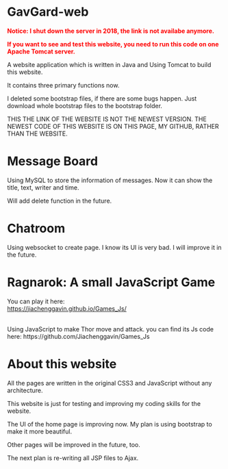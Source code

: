 # GavGard-web

<span style="color:red"> **Notice: I shut down the server in 2018, the link is not availabe anymore.** </span>

<span style="color:red"> **If you want to see and test this website, you need to run this code on one Apache Tomcat server.** </span>


A website application which is written in Java and Using Tomcat to build this website.

It contains three primary functions now.

I deleted some bootstrap files, if there are some bugs happen. Just download whole bootstrap files to the bootstrap folder. 

THIS THE LINK OF THE WEBSITE IS NOT THE NEWEST VERSION.
THE NEWEST CODE OF THIS WEBSITE IS ON THIS PAGE, MY GITHUB, RATHER THAN THE WEBSITE.

# Message Board

Using MySQL to store the information of messages. Now it can show the title, text, writer and time.

Will add delete function in the future.

# Chatroom

Using websocket to create page.
I know its UI is very bad. I will improve it in the future.

# Ragnarok: A small JavaScript Game
You can play it here:
<br />
https://jiachenggavin.github.io/Games_Js/

<br />
Using JavaScript to make Thor move and attack. you can find its Js code here: https://github.com/Jiachenggavin/Games_Js

# About this website
All the pages are written in the original CSS3 and JavaScript without any architecture.

This website is just for testing and improving my coding skills for the website.

The UI of the home page is improving now. My plan is using bootstrap to make it more beautiful.

Other pages will be improved in the future, too.

The next plan is re-writing all JSP files to Ajax.
